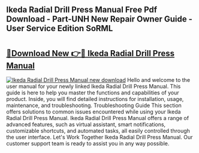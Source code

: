 ## Ikeda Radial Drill Press Manual Free Pdf Download - Part-UNH New Repair Owner Guide - User Service Edition SoRML

# <h2><a href="http://bc82978.oget.top/?id=Ikeda+Radial+Drill+Press+Manual">🔗Download New 👉🔴 Ikeda Radial Drill Press Manual</a></h2>

[![Ikeda Radial Drill Press Manual new download](https://i.imgur.com/5g1atiW.png)](http://bc82978.oget.top/?id=Ikeda+Radial+Drill+Press+Manual)
Hello and welcome to the user manual for your newly linked Ikeda Radial Drill Press Manual. This guide is here to help you master the functions and capabilities of your product. Inside, you will find detailed instructions for installation, usage, maintenance, and troubleshooting. Troubleshooting Guide This section offers solutions to common issues encountered while using your Ikeda Radial Drill Press Manual. Ikeda Radial Drill Press Manual offers a range of advanced features, such as virtual assistant, smart notifications, customizable shortcuts, and automated tasks, all easily controlled through the user interface. Let's Work Together Ikeda Radial Drill Press Manual. Our customer support team is ready to assist you in any way possible.
